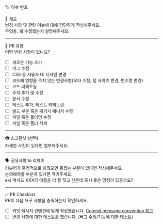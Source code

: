🏷️ 이슈 번호
<!-- Resolves: #(Issue Number) -->

📝 개요  
변경 사항 및 관련 이슈에 대해 간단하게 작성해주세요.  
무엇을, 왜 수정했는지 설명해주세요.

---

🚀 PR 유형  
어떤 변경 사항이 있나요?

- [ ] 새로운 기능 추가
- [ ] 버그 수정
- [ ] CSS 등 사용자 UI 디자인 변경
- [ ] 코드에 영향을 주지 않는 변경사항(오타 수정, 탭 사이즈 변경, 변수명 변경)
- [ ] 코드 리팩토링
- [ ] 주석 추가 및 수정
- [ ] 문서 수정
- [ ] 테스트 추가, 테스트 리팩토링
- [ ] 빌드 부분 혹은 패키지 매니저 수정
- [ ] 파일 혹은 폴더명 수정
- [ ] 파일 혹은 폴더 삭제

---

📷 스크린샷 (선택)  
자세한 사진이 있다면 첨부해주세요.

---

🗣️ 공유사항 to 리뷰어  
리뷰어가 중점적으로 봐줬으면 좋겠는 부분이 있다면 작성해주세요.  
논의해야할 부분이 있다면 적어주세요.  
ex) 메서드 XXX의 이름을 더 잘 짓고 싶은데 혹시 좋은 명칭이 있을까요?

---

✅ PR Checklist  
PR이 다음 요구 사항을 충족하는지 확인하세요.

- [ ] 커밋 메시지 컨벤션에 맞게 작성했습니다. [Commit message convention 참고](#)
- [ ] 변경 사항에 대한 테스트를 했습니다. (버그 수정/기능에 대한 테스트)  